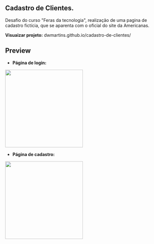 ## Cadastro de Clientes.

Desafio do curso "Feras da tecnologia", realização de uma pagina de cadastro fictícia, que se aparenta com o oficial do site da Americanas.

**Visuaizar projeto:** dwmartins.github.io/cadastro-de-clientes/

## Preview

- **Página de login:**

<div>
  <img src="https://user-images.githubusercontent.com/90710466/180893615-917f749d-7965-4b8b-b7bb-9e82cd1ddb9c.png" width="250px" />
<div/>

- **Página de cadastro:**

<div>
  <img src="https://user-images.githubusercontent.com/90710466/180894214-704fa496-e443-41d2-acc1-383e11f535e3.png" width="250" />
<div/>



